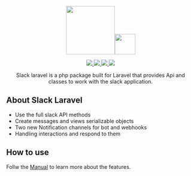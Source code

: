 <p align="center"><a href="https://laravel.com" target="_blank"><img src="https://raw.githubusercontent.com/laravel/art/master/logo-lockup/5%20SVG/2%20CMYK/1%20Full%20Color/laravel-logolockup-cmyk-red.svg" height="130"></a><a href="https://slack.com" target="_blank"><img src="https://upload.wikimedia.org/wikipedia/commons/thumb/b/b9/Slack_Technologies_Logo.svg/1024px-Slack_Technologies_Logo.svg.png" height="55"></a></p>

<p align="center">
    <a href="https://gitlab.virtuosereality.com/virtuose-reality/slack-laravel/-/packages">
        <img src="https://img.shields.io/badge/version-1.1.0-b51993">
    </a>
    <a href="https://www.php.net/releases/7_3_0.php">
        <img src="https://img.shields.io/badge/php->= 7.3-informational">
    </a>
    <a href="https://laravel.com">
        <img src="https://img.shields.io/badge/Laravel->= 8.0-informational">
    </a>
    <a href="https://fr.wikipedia.org/wiki/Licence_MIT">
        <img src="https://img.shields.io/badge/license-MIT-inactive">
    </a>
</p>

<p align="center">
    Slack laravel is a php package built for Laravel that provides Api and classes to work with the slack application.
</p>

## About Slack Laravel

* Use the full slack API methods
* Create messages and views serializable objects
* Two new Notification channels for bot and webhooks
* Handling interactions and respond to them

## How to use

Follw the [Manual](https://gitlab.virtuosereality.com/virtuose-reality/slack-laravel/-/wikis/home) to learn more about the features.
